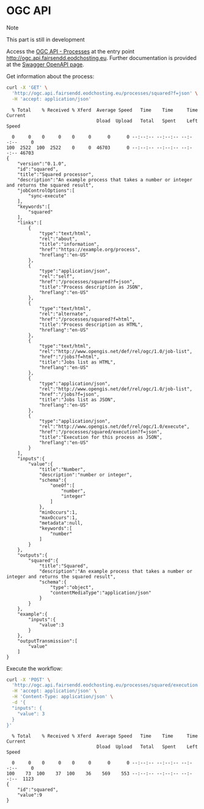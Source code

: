 # OGC API


> [!NOTE]
>
> This part is still in development

Access the [OGC API - Processes](https://ogcapi.ogc.org/processes) at
the entry point http://ogc.api.fairsendd.eodchosting.eu. Further
documentation is provided at the [Swagger OpenAPI
page](http://ogc.api.fairsendd.eodchosting.eu/openapi).

Get information about the process:

``` bash
curl -X 'GET' \
  'http://ogc.api.fairsendd.eodchosting.eu/processes/squared?f=json' \
  -H 'accept: application/json'
```

      % Total    % Received % Xferd  Average Speed   Time    Time     Time  Current
                                     Dload  Upload   Total   Spent    Left  Speed

      0     0    0     0    0     0      0      0 --:--:-- --:--:-- --:--:--     0
    100  2522  100  2522    0     0  46703      0 --:--:-- --:--:-- --:--:-- 46703
    {
        "version":"0.1.0",
        "id":"squared",
        "title":"Squared processor",
        "description":"An example process that takes a number or integer and returns the squared result",
        "jobControlOptions":[
            "sync-execute"
        ],
        "keywords":[
            "squared"
        ],
        "links":[
            {
                "type":"text/html",
                "rel":"about",
                "title":"information",
                "href":"https://example.org/process",
                "hreflang":"en-US"
            },
            {
                "type":"application/json",
                "rel":"self",
                "href":"/processes/squared?f=json",
                "title":"Process description as JSON",
                "hreflang":"en-US"
            },
            {
                "type":"text/html",
                "rel":"alternate",
                "href":"/processes/squared?f=html",
                "title":"Process description as HTML",
                "hreflang":"en-US"
            },
            {
                "type":"text/html",
                "rel":"http://www.opengis.net/def/rel/ogc/1.0/job-list",
                "href":"/jobs?f=html",
                "title":"Jobs list as HTML",
                "hreflang":"en-US"
            },
            {
                "type":"application/json",
                "rel":"http://www.opengis.net/def/rel/ogc/1.0/job-list",
                "href":"/jobs?f=json",
                "title":"Jobs list as JSON",
                "hreflang":"en-US"
            },
            {
                "type":"application/json",
                "rel":"http://www.opengis.net/def/rel/ogc/1.0/execute",
                "href":"/processes/squared/execution?f=json",
                "title":"Execution for this process as JSON",
                "hreflang":"en-US"
            }
        ],
        "inputs":{
            "value":{
                "title":"Number",
                "description":"number or integer",
                "schema":{
                    "oneOf":[
                        "number",
                        "integer"
                    ]
                },
                "minOccurs":1,
                "maxOccurs":1,
                "metadata":null,
                "keywords":[
                    "number"
                ]
            }
        },
        "outputs":{
            "squared":{
                "title":"Squared",
                "description":"An example process that takes a number or integer and returns the squared result",
                "schema":{
                    "type":"object",
                    "contentMediaType":"application/json"
                }
            }
        },
        "example":{
            "inputs":{
                "value":3
            }
        },
        "outputTransmission":[
            "value"
        ]
    }

Execute the workflow:

``` bash
curl -X 'POST' \
  'http://ogc.api.fairsendd.eodchosting.eu/processes/squared/execution' \
  -H 'accept: application/json' \
  -H 'Content-Type: application/json' \
  -d '{
  "inputs": {
    "value": 3
  }
}'
```

      % Total    % Received % Xferd  Average Speed   Time    Time     Time  Current
                                     Dload  Upload   Total   Spent    Left  Speed

      0     0    0     0    0     0      0      0 --:--:-- --:--:-- --:--:--     0
    100    73  100    37  100    36    569    553 --:--:-- --:--:-- --:--:--  1123
    {
        "id":"squared",
        "value":9
    }
